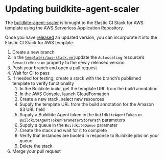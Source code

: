 # Updating buildkite-agent-scaler

The [buildkite-agent-scaler](https://buildkite.com/buildkite/buildkite-agent-scaler)
is brought to the Elastic CI Stack for AWS template using the AWS
Serverless Application Repository.

Once you have [released](https://github.com/buildkite/buildkite-agent-scaler/blob/master/RELEASE.md)
an updated version, you can incorporate it into the Elastic CI Stack for AWS
template.

1. Create a new branch
1. In the [`templates/aws-stack.yml`](templates/aws-stack.yml)update the `Autoscaling` resource’s `SemanticVersion` property to the newly released version.
1. Push your branch and open a pull request
1. Wait for CI to pass
1. If needed for testing, create a stack with the branch’s published template to verify functionality
	1. In the Buildkite build, get the template URL from the build annotation
	1. In the AWS Console, launch CloudFormation
	1. Create a new stack, select new resources
	1. Supply the template URL from the build annotation for the Amazon S3 URL field
	1. Supply a Buildkite Agent token in the `BuildkiteAgentToken` 
	or `BuildkiteAgentTokenParameterStorePath` parameters
	1. Supply a queue in the `BuildkiteQueue` parameter
	1. Create the stack and wait for it to complete
	1. Verify that instances are booted in response to Buildkite jobs on your queue
	1. Delete the stack
1. Merge your pull request
